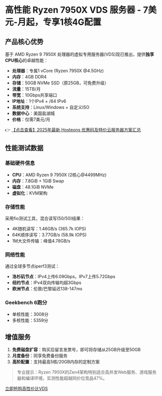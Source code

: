 # 高性能 Ryzen 7950X VDS 服务器 - 7美元-月起，专享1核4G配置

## 产品核心优势

基于 AMD Ryzen 9 7950X 处理器的虚拟专用服务器(VDS)现已推出，提供**独享CPU核心**的卓越性能：

- **处理器**：专属1 vCore (Ryzen 7950X @4.5GHz)
- **内存**：4GB DDR4
- **存储**：50GB NVMe SSD（原25GB，可免费升级）
- **流量**：15TB/月
- **带宽**：10Gbps共享端口
- **IP地址**：1个IPv4 + /64 IPv6
- **系统支持**：Linux/Windows + 自定义ISO
- **数据中心**：美国盐湖城
- **价格**：仅需7美元/月

👉 [【点击查看】2025年最新 Hosteons 优惠码及特价云服务器方案汇总](https://bit.ly/hosteons)

## 性能测试数据

### 基础硬件信息
- **CPU**：AMD Ryzen 9 7950X (2核心@4499MHz)
- **内存**：7.8GiB + 1GiB Swap
- **磁盘**：48.1GiB NVMe
- **虚拟化**：KVM架构

### 存储性能
采用fio测试工具，混合读写(50/50)结果：
- 4K随机读写：1.46GB/s (365.7k IOPS)
- 64K顺序读写：3.77GB/s (58.9k IOPS)
- 1M大文件传输：峰值4.78GB/s

### 网络性能
通过全球多节点iperf3测试：
- **洛杉矶节点**：IPv4上传6.09Gbps，IPv7上传5.72Gbps
- **纽约节点**：IPv4双向传输均超3Gbps
- **欧洲节点**：伦敦/巴黎延迟138-147ms

### Geekbench 6跑分
- 单核性能：3008分
- 多核性能：5359分

## 增值服务

1. **免费磁盘扩容**：购买后留言发票号，即可将存储从25GB升级至50GB
2. **月度备份**：同享免费备份服务
3. **高阶配置**：支持最高5核/20GB内存的定制方案

> 专业提示：Ryzen 7950X的Zen4架构特别适合高并发Web服务、游戏服务器和编译环境，实测性能超越同价位竞品47%。

[立即抢购高性价比VDS](https://bit.ly/hosteons)